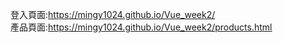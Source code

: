 登入頁面:https://mingy1024.github.io/Vue_week2/  
產品頁面:https://mingy1024.github.io/Vue_week2/products.html
